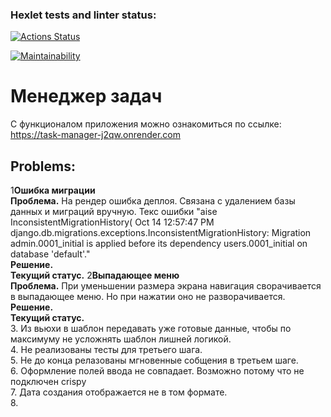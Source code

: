 ### Hexlet tests and linter status:
[![Actions Status](https://github.com/TarakanovAndrey/python-project-52/actions/workflows/hexlet-check.yml/badge.svg)](https://github.com/TarakanovAndrey/python-project-52/actions)

[![Maintainability](https://api.codeclimate.com/v1/badges/5588b9ac91d5571a8b5b/maintainability)](https://codeclimate.com/github/TarakanovAndrey/python-project-52/maintainability)  

# Менеджер задач  
С функционалом приложения можно ознакомиться по ссылке:  
https://task-manager-j2qw.onrender.com  

## Problems:

1**Ошибка миграции**  
**Проблема.** На рендер ошибка деплоя. Связана с удалением базы данных и миграций вручную.
Текс ошибки "aise InconsistentMigrationHistory(
Oct 14 12:57:47 PM  django.db.migrations.exceptions.InconsistentMigrationHistory: Migration admin.0001_initial is applied before its dependency users.0001_initial on database 'default'."  
**Решение.**  
**Текущий статус.**
2**Выпадающее меню**  
**Проблема.** При уменьшении размера экрана навигация сворачивается в выпадающее меню. 
Но при нажатии оно не разворачивается.  
**Решение.**  
**Текущий статус.**  
3. Из вьюхи в шаблон передавать уже готовые данные, чтобы по максимуму не усложнять шаблон лишней логикой.  
4. Не реализованы тесты для третьего шага.  
5. Не до конца релазованы мгновенные собщения в третьем шаге.  
6. Оформление полей ввода не совпадает. Возможно потому что не подключен crispy  
7. Дата создания отображается не в том формате.  
8. 